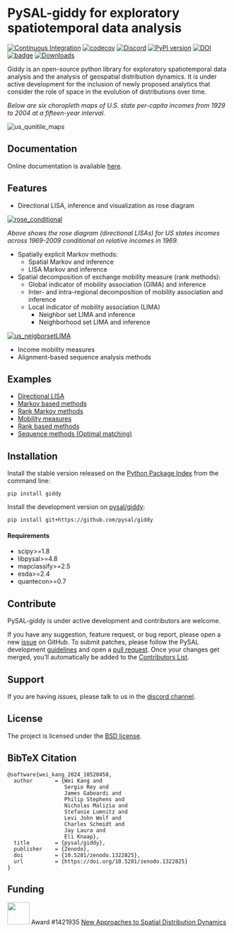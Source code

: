 PySAL-giddy for exploratory spatiotemporal data analysis
============================================

[![Continuous Integration](https://github.com/pysal/giddy/actions/workflows/tests.yml/badge.svg)](https://github.com/pysal/giddy/actions/workflows/tests.yml)
[![codecov](https://codecov.io/gh/pysal/giddy/branch/main/graph/badge.svg)](https://codecov.io/gh/pysal/giddy)
[![Discord](https://img.shields.io/badge/Discord-join%20chat-7289da?style=flat&logo=discord&logoColor=cccccc&link=https://discord.gg/qUvMmdEmnp)](https://discord.gg/qUvMmdEmnp)
[![PyPI version](https://badge.fury.io/py/giddy.svg)](https://badge.fury.io/py/giddy)
[![DOI](https://zenodo.org/badge/DOI/10.5281/zenodo.1322825.svg)](https://doi.org/10.5281/zenodo.1322825)
[![badge](https://mybinder.org/badge_logo.svg)](https://mybinder.org/v2/gh/pysal/giddy/main)
[![Downloads](https://static.pepy.tech/badge/giddy)](https://pepy.tech/project/giddy)

Giddy is an open-source python library for exploratory spatiotemporal data analysis and the analysis of geospatial distribution dynamics. It is under active development for the inclusion of newly proposed analytics that consider the role of space in the evolution of distributions over time.

*Below are six choropleth maps of U.S. state per-capita incomes from 1929 to 2004 at a fifteen-year interval.*

![us_qunitile_maps](figs/us_qunitile_maps.png)

Documentation
--------------------

Online documentation is available [here](http://pysal.org/giddy/).


Features
------------

- Directional LISA, inference and visualization as rose diagram

[![rose_conditional](figs/rose_conditional.png)](notebooks/DirectionalLISA.ipynb)

*Above shows the rose diagram (directional LISAs) for US states incomes across 1969-2009 conditional on relative incomes in 1969.*

- Spatially explicit Markov methods:
    - Spatial Markov and inference
    - LISA Markov and inference
- Spatial decomposition of exchange mobility measure (rank methods):
    - Global indicator of mobility association (GIMA) and inference
    - Inter- and intra-regional decomposition of mobility association and inference
    - Local indicator of mobility association (LIMA)
        - Neighbor set LIMA and inference
        - Neighborhood set LIMA and inference

[![us_neigborsetLIMA](figs/us_neigborsetLIMA.png)](notebooks/RankBasedMethods.ipynb)

- Income mobility measures
- Alignment-based sequence analysis methods


Examples
-------------

* [Directional LISA](notebooks/DirectionalLISA.ipynb)
* [Markov based methods](notebooks/MarkovBasedMethods.ipynb)
* [Rank Markov methods](notebooks/RankMarkov.ipynb)
* [Mobility measures](notebooks/MobilityMeasures.ipynb)
* [Rank based methods](notebooks/RankBasedMethods.ipynb)
* [Sequence methods (Optimal matching)](notebooks/Sequence.ipynb)

Installation
--------------

Install the stable version released on the [Python Package Index](https://pypi.org/project/giddy/) from the command line:

```
pip install giddy
```

Install the development version on [pysal/giddy](https://github.com/pysal/giddy):

```
pip install git+https://github.com/pysal/giddy
```

#### Requirements

- scipy>=1.8
- libpysal>=4.8
- mapclassify>=2.5
- esda>=2.4
- quantecon>=0.7

Contribute
--------------

PySAL-giddy is under active development and contributors are welcome.

If you have any suggestion, feature request, or bug report, please open a new [issue](https://github.com/pysal/giddy/issues) on GitHub. To submit patches, please follow the PySAL development [guidelines](https://github.com/pysal/pysal/wiki) and open a [pull request](https://github.com/pysal/giddy). Once your changes get merged, you’ll automatically be added to the [Contributors List](https://github.com/pysal/giddy/graphs/contributors).

Support
-----------

If you are having issues, please talk to us in the [discord channel](https://discord.gg/qUvMmdEmnp).

License
----------

The project is licensed under the [BSD license](https://github.com/pysal/giddy/blob/main/LICENSE.txt).


BibTeX Citation
---------------------

```
@software{wei_kang_2024_10520458,
  author       = {Wei Kang and
                  Sergio Rey and
                  James Gaboardi and
                  Philip Stephens and
                  Nicholas Malizia and
                  Stefanie Lumnitz and
                  Levi John Wolf and
                  Charles Schmidt and
                  Jay Laura and
                  Eli Knaap},
  title        = {pysal/giddy},
  publisher    = {Zenodo},
  doi          = {10.5281/zenodo.1322825},
  url          = {https://doi.org/10.5281/zenodo.1322825}
}
```

Funding
-----------

<img src="figs/nsf_logo.jpg" width="50"> Award #1421935 [New Approaches to Spatial Distribution Dynamics](https://www.nsf.gov/awardsearch/showAward?AWD_ID=1421935)
